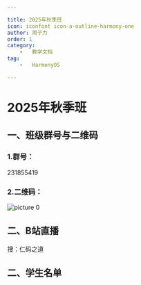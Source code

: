 ```yaml
---

title: 2025年秋季班  
icon: iconfont icon-a-outline-harmony-one  
author: 周子力  
order: 1  
category:
    -   教学文档  
tag:
    -   HarmonyOS

---
```



# 2025年秋季班

## 一、班级群号与二维码
### 1.群号：
231855419
### 2.二维码：
![picture 0](https://oss.docs.z-xin.net/c1b3e35990e87608f826bd0c365197b740e640bb277fc5b2fe80c6c07b4ba5ee.png)  

## 二、B站直播

搜：仁码之道

## 二、学生名单
